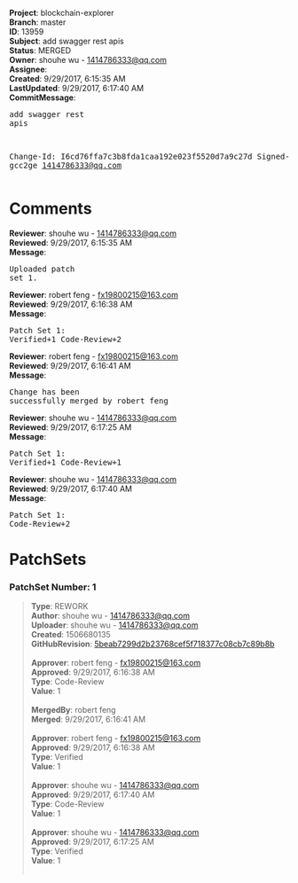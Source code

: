 <strong>Project</strong>: blockchain-explorer<br><strong>Branch</strong>: master<br><strong>ID</strong>: 13959<br><strong>Subject</strong>: add swagger rest  apis<br><strong>Status</strong>: MERGED<br><strong>Owner</strong>: shouhe wu - 1414786333@qq.com<br><strong>Assignee</strong>:<br><strong>Created</strong>: 9/29/2017, 6:15:35 AM<br><strong>LastUpdated</strong>: 9/29/2017, 6:17:40 AM<br><strong>CommitMessage</strong>:<br><pre>add swagger rest  apis

Change-Id: I6cd76ffa7c3b8fda1caa192e023f5520d7a9c27d
Signed-off-by: gcc2ge <1414786333@qq.com>
</pre><h1>Comments</h1><strong>Reviewer</strong>: shouhe wu - 1414786333@qq.com<br><strong>Reviewed</strong>: 9/29/2017, 6:15:35 AM<br><strong>Message</strong>: <pre>Uploaded patch set 1.</pre><strong>Reviewer</strong>: robert feng - fx19800215@163.com<br><strong>Reviewed</strong>: 9/29/2017, 6:16:38 AM<br><strong>Message</strong>: <pre>Patch Set 1: Verified+1 Code-Review+2</pre><strong>Reviewer</strong>: robert feng - fx19800215@163.com<br><strong>Reviewed</strong>: 9/29/2017, 6:16:41 AM<br><strong>Message</strong>: <pre>Change has been successfully merged by robert feng</pre><strong>Reviewer</strong>: shouhe wu - 1414786333@qq.com<br><strong>Reviewed</strong>: 9/29/2017, 6:17:25 AM<br><strong>Message</strong>: <pre>Patch Set 1: Verified+1 Code-Review+1</pre><strong>Reviewer</strong>: shouhe wu - 1414786333@qq.com<br><strong>Reviewed</strong>: 9/29/2017, 6:17:40 AM<br><strong>Message</strong>: <pre>Patch Set 1: Code-Review+2</pre><h1>PatchSets</h1><h3>PatchSet Number: 1</h3><blockquote><strong>Type</strong>: REWORK<br><strong>Author</strong>: shouhe wu - 1414786333@qq.com<br><strong>Uploader</strong>: shouhe wu - 1414786333@qq.com<br><strong>Created</strong>: 1506680135<br><strong>GitHubRevision</strong>: [5beab7299d2b23768cef5f718377c08cb7c89b8b](https://github.com/hyperledger/blockchain-explorer/commit/5beab7299d2b23768cef5f718377c08cb7c89b8b)<br><br><strong>Approver</strong>: robert feng - fx19800215@163.com<br><strong>Approved</strong>: 9/29/2017, 6:16:38 AM<br><strong>Type</strong>: Code-Review<br><strong>Value</strong>: 1<br><br><strong>MergedBy</strong>: robert feng<br><strong>Merged</strong>: 9/29/2017, 6:16:41 AM<br><br><strong>Approver</strong>: robert feng - fx19800215@163.com<br><strong>Approved</strong>: 9/29/2017, 6:16:38 AM<br><strong>Type</strong>: Verified<br><strong>Value</strong>: 1<br><br><strong>Approver</strong>: shouhe wu - 1414786333@qq.com<br><strong>Approved</strong>: 9/29/2017, 6:17:40 AM<br><strong>Type</strong>: Code-Review<br><strong>Value</strong>: 1<br><br><strong>Approver</strong>: shouhe wu - 1414786333@qq.com<br><strong>Approved</strong>: 9/29/2017, 6:17:25 AM<br><strong>Type</strong>: Verified<br><strong>Value</strong>: 1<br><br></blockquote>